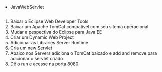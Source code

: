 - JavaWebServlet
##
<ol>
    <li>Baixar o Eclipse Web Developer Tools</li>
    <li>Baixar um Apache TomCat compativel com seu sitema operacional</li>
    <li>Mudar a pespectiva do Eclipse para Java EE</li>
    <li>Criar um Dynamic Web Project</li>
    <li>Adicionar as Libraries Server Runtime</li>
    <li>Cria um new Servlet</li>
    <li>Abaixo nos Servers adiciona o TomCat baixado e add and remove para adicionar o servlet criado</li>
    <li>Dê o run e acesse na porta 8080</li>
</ol>
